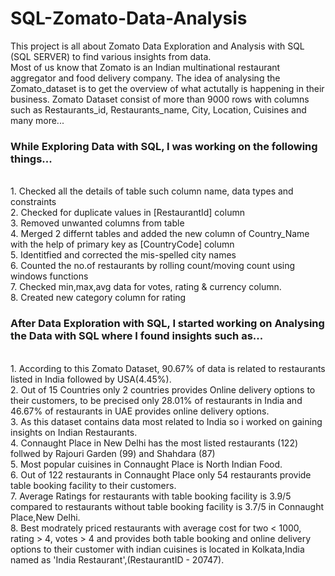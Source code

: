 # SQL-Zomato-Data-Analysis
This project is all about Zomato Data Exploration and Analysis with SQL (SQL SERVER) to find various insights from data.
<br>
Most of us know that Zomato is an Indian multinational restaurant aggregator and food delivery company. The idea of analysing the Zomato_dataset is to get the overview of what actutally is happening in their business. Zomato Dataset consist of more than 9000 rows with columns such as Restaurants_id, Restaurants_name, City, Location, Cuisines and many more...
<br>
### While Exploring Data with SQL, I was working on the following things...
<br>
1. Checked all the details of table such column name, data types and constraints
<br>
2. Checked for duplicate values in [RestaurantId] column
<br>
3. Removed unwanted columns from table
<br>
4. Merged 2 differnt tables and added the new column of Country_Name with the help of primary key as [CountryCode] column
<br>
5. Identitfied and corrected the mis-spelled city names
<br>
6. Counted the no.of restaurants by rolling count/moving count using windows functions
<br>
7. Checked min,max,avg data for votes, rating & currency column.
<br>
8. Created new category column for rating
<be>

### After Data Exploration with SQL, I started working on Analysing the Data with SQL where I found insights such as...

<br>
1. According to this Zomato Dataset, 90.67% of data is related to restaurants listed in India followed by USA(4.45%).
<br>
2. Out of 15 Countries only 2 countries provides Online delivery options to their customers, to be precised only 28.01% of restaurants in India and 46.67% of restaurants in UAE provides online delivery options.
<br>
3. As this dataset contains data most related to India so i worked on gaining insights on Indian Restaurants.
<br>
4. Connaught Place in New Delhi has the most listed restaurants (122) follwed by Rajouri Garden (99) and Shahdara (87)
<br>
5. Most popular cuisines in Connaught Place is North Indian Food.
<br>
6. Out of 122 restaurants in Connaught Place only 54 restaurants provide table booking facility to their customers.
<br>
7. Average Ratings for restaurants with table booking facility is 3.9/5 compared to restaurants without table booking facility is 3.7/5 in Connaught Place,New Delhi.
<br>
8. Best modrately priced restaurants with average cost for two < 1000, rating > 4, votes > 4 and provides both table booking and online delivery options to their customer with indian cuisines is located in Kolkata,India named as 'India Restaurant',(RestaurantID - 20747).
<br>
